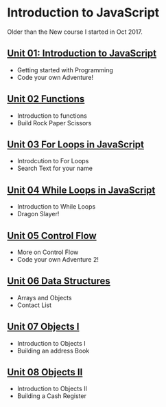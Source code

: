 # Introduction to JavaScript 

Older than the New course I started in Oct 2017. 

## [Unit 01: Introduction to JavaScript](https://github.com/malevolentninja/Codeacademy/tree/master/Javascript/Intro_to_Js_July_2017/Unit_One)
- Getting started with Programming
- Code your own Adventure!

## [Unit 02 Functions](https://github.com/malevolentninja/Codeacademy/tree/master/Javascript/Intro_to_Js_July_2017/Unit_Two)
- Introduction to functions
- Build Rock Paper Scissors

## [Unit 03 For Loops in JavaScript](https://github.com/malevolentninja/Codeacademy/tree/master/Javascript/Intro_to_Js_July_2017/Unit_Three)
- Introdcution to For Loops
- Search Text for your name


## [Unit 04 While Loops in JavaScript](https://github.com/malevolentninja/Codeacademy/tree/master/Javascript/Intro_to_Js_July_2017/Unit_Four)
- Introduction to While Loops
- Dragon Slayer!

## [Unit 05 Control Flow](https://github.com/malevolentninja/Codeacademy/tree/master/Javascript/Intro_to_Js_July_2017/Unit_Five)
- More on Control Flow
- Code your own Adventure 2!

## [Unit 06 Data Structures](https://github.com/malevolentninja/Codeacademy/tree/master/Javascript/Intro_to_Js_July_2017/Unit_Six)
- Arrays and Objects 
- Contact List

## [Unit 07 Objects I](https://github.com/malevolentninja/Codeacademy/tree/master/Javascript/Intro_to_Js_July_2017/Unit_Seven)
- Introduction to Objects I
- Building an address Book

## [Unit 08 Objects II](https://github.com/malevolentninja/Codeacademy/tree/master/Javascript/Intro_to_Js_July_2017/Unit_Eight)
- Introduction to Objects II
- Building a Cash Register
